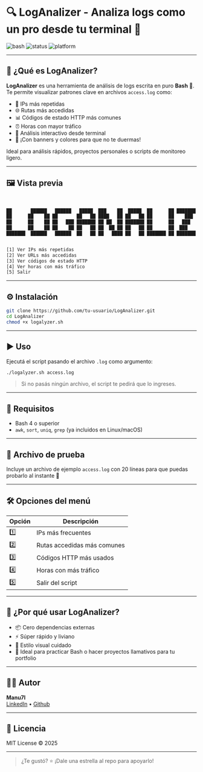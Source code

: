 
# 🔍 LogAnalizer - Analiza logs como un pro desde tu terminal 🚀

![bash](https://img.shields.io/badge/Bash-5.x-brightgreen?logo=gnubash&logoColor=white)
![status](https://img.shields.io/badge/Status-En%20Desarrollo-blueviolet)
![platform](https://img.shields.io/badge/Compatible-Linux%20%7C%20MacOS-lightgrey)

---

## 📂 ¿Qué es LogAnalizer?

**LogAnalizer** es una herramienta de análisis de logs escrita en puro **Bash** 🐚. Te permite visualizar patrones clave en archivos `access.log` como:

- 🔢 IPs más repetidas  
- 🌐 Rutas más accedidas  
- 📊 Códigos de estado HTTP más comunes  
- ⏰ Horas con mayor tráfico
- 🧠 Análisis interactivo desde terminal  
- 🎨 ¡Con banners y colores para que no te duermas!

Ideal para análisis rápidos, proyectos personales o scripts de monitoreo ligero.

---

## 🖼️ Vista previa

```bash


██       ██████   ██████   █████  ███    ██  █████  ██      ██ ███████ ███████ ██████  
██      ██    ██ ██       ██   ██ ████   ██ ██   ██ ██      ██    ███  ██      ██   ██ 
██      ██    ██ ██   ███ ███████ ██ ██  ██ ███████ ██      ██   ███   █████   ██████  
██      ██    ██ ██    ██ ██   ██ ██  ██ ██ ██   ██ ██      ██  ███    ██      ██   ██ 
███████  ██████   ██████  ██   ██ ██   ████ ██   ██ ███████ ██ ███████ ███████ ██   ██ 


[1] Ver IPs más repetidas
[2] Ver URLs más accedidas
[3] Ver códigos de estado HTTP
[4] Ver horas con más tráfico
[5] Salir
```

---

## ⚙️ Instalación

```bash
git clone https://github.com/tu-usuario/LogAnalizer.git
cd LogAnalizer
chmod +x logalyzer.sh
```

---

## ▶️ Uso

Ejecutá el script pasando el archivo `.log` como argumento:

```bash
./logalyzer.sh access.log
```

> Si no pasás ningún archivo, el script te pedirá que lo ingreses.

---

## 📌 Requisitos

- Bash 4 o superior
- `awk`, `sort`, `uniq`, `grep` (ya incluidos en Linux/macOS)

---

## 📁 Archivo de prueba

Incluye un archivo de ejemplo `access.log` con 20 líneas para que puedas probarlo al instante 🧪

---

## 🛠️ Opciones del menú

| Opción | Descripción |
|--------|-------------|
| 1️⃣     | IPs más frecuentes |
| 2️⃣     | Rutas accedidas más comunes |
| 3️⃣     | Códigos HTTP más usados |
| 4️⃣     | Horas con más tráfico |
| 5️⃣     | Salir del script |

---

## 🌟 ¿Por qué usar LogAnalizer?

- 📦 Cero dependencias externas
- ⚡ Súper rápido y liviano
- 💅 Estilo visual cuidado
- 🧪 Ideal para practicar Bash o hacer proyectos llamativos para tu portfolio

---

## 👨‍💻 Autor

**Manu7l**  
[LinkedIn](https://www.linkedin.com/in/manueljos%C3%A9mart%C3%ADn%C3%A1lvarez/) • [Github](https://github.com/manu7l) 

---

## 📄 Licencia

MIT License © 2025

---

> ¿Te gustó? ⭐ ¡Dale una estrella al repo para apoyarlo!
